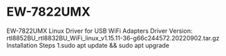 # EW-7822UMX
EW-7822UMX Linux Driver for USB WiFi Adapters
Driver Version: rtl8852BU_rtl8832BU_WiFi_linux_v1.15.11-36-g66c244572.20220902.tar.gz
Installation Steps
1.sudo apt update && sudo apt upgrade
